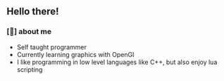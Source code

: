 ## Hello there!

### [📕] about me
- Self taught programmer
- Currently learning graphics with OpenGl
- I like programming in low level languages like C++, but also enjoy lua scripting
